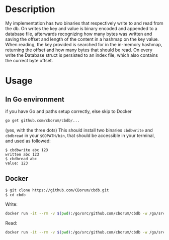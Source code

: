 # Description
My implementation has two binaries that respectively write to and read from the db. 
On writes the key and value is binary encoded and appended to a database file, afterwards recognizing how many bytes was written and saving the offset and length of the content in a hashmap on the key value.
When reading, the key provided is searched for in the in-memory hashmap, returning the offset and how many bytes that should be read.
On every write the Database struct is persisted to an index file, which also contains the currect byte offset.

# Usage
## In Go environment
if you have Go and paths setup correctly, else skip to Docker

```bash
go get github.com/cborum/cbdb/...
```
(yes, with the three dots)
This should install two binaries `cbdbwrite` and `cbdbread` in your `$GOPATH/bin`, that should be accessible in your terminal, and used as followed:
```
$ cbdbwrite abc 123
written abc 123
$ cbdbread abc
value: 123
```

## Docker
```bash
$ git clone https://github.com/CBorum/cbdb.git
$ cd cbdb
```

Write:
```bash
docker run -it --rm -v $(pwd):/go/src/github.com/cborum/cbdb -w /go/src/github.com/cborum/cbdb golang:alpine sh -c "go run cmd/cbdbwrite/main.go abc 123"
```

Read:
```bash
docker run -it --rm -v $(pwd):/go/src/github.com/cborum/cbdb -w /go/src/github.com/cborum/cbdb golang:alpine sh -c "go run cmd/cbdbread/main.go abc"
```
